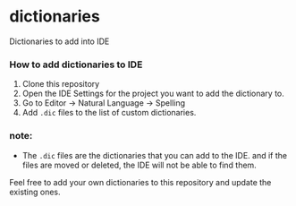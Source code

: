 # dictionaries
Dictionaries to add into IDE


### How to add dictionaries to IDE
1. Clone this repository
2. Open the IDE Settings  for the project you want to add the dictionary to.
3. Go to Editor -> Natural Language -> Spelling 
4. Add `.dic` files to the list of custom dictionaries.

### note:
- The `.dic` files are the dictionaries that you can add to the IDE. and if the files are moved or deleted, the IDE will not be able to find them.

Feel free to add your own dictionaries to this repository and update the existing ones.